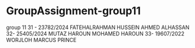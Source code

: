 # GroupAssignment-group11
group 11  31 - 23782/2024 FATEHALRAHMAN HUSSEIN AHMED ALHASSAN 32- 25405/2024 MUTAZ HAROUN MOHAMED HAROUN 33- 19607/2022 WORJLOH MARCUS PRINCE
